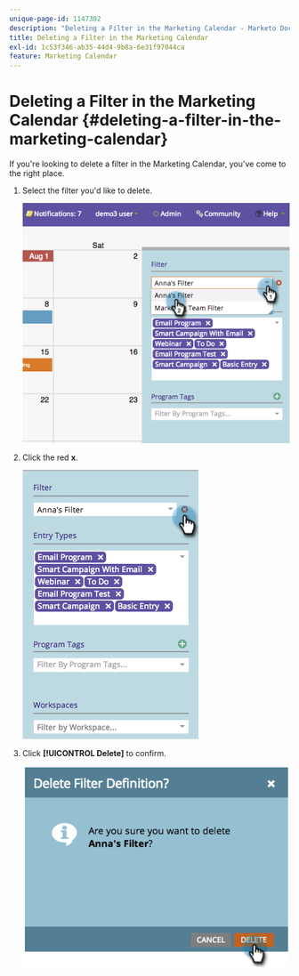 ```yaml
---
unique-page-id: 1147302
description: "Deleting a Filter in the Marketing Calendar - Marketo Docs - Product Documentation"
title: Deleting a Filter in the Marketing Calendar
exl-id: 1c53f346-ab35-44d4-9b8a-6e31f97044ca
feature: Marketing Calendar
---
```

# Deleting a Filter in the Marketing Calendar {#deleting-a-filter-in-the-marketing-calendar}

If you're looking to delete a filter in the Marketing Calendar, you've come to the right place.

1. Select the filter you'd like to delete.

   ![](assets/image2014-9-24-11-3a27-3a32.png)

1. Click the red **x**.

   ![](assets/image2014-9-24-11-3a27-3a36.png)

1. Click **[!UICONTROL Delete]** to confirm.

   ![](assets/image2014-9-24-11-3a27-3a42.png)
